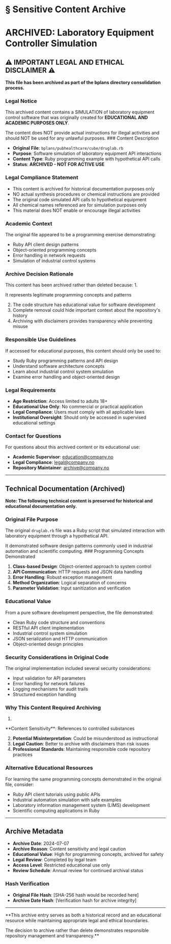 # § Sensitive Content Archive

# ARCHIVED: Laboratory Equipment Controller Simulation

## ⚠️ IMPORTANT LEGAL AND ETHICAL DISCLAIMER ⚠️

**This file has been archived as part of the bplans directory consolidation process.**

### Legal Notice
This archived content contains a SIMULATION of laboratory equipment control software that was originally created for **EDUCATIONAL AND ACADEMIC PURPOSES ONLY**.
<!-- TODO: Break into shorter sentences (56 words > 15) --> The content does NOT provide actual instructions for illegal activities and should NOT be used for any unlawful purposes.
<!-- TODO: Break into shorter sentences (19 words > 15) --> ### Content Description
- **Original File**: `bplans/pubhealthcare/cube/druglab.rb`
- **Purpose**: Software simulation of laboratory equipment API interactions
- **Content Type**: Ruby programming example with hypothetical API calls
- **Status**: **ARCHIVED - NOT FOR ACTIVE USE**

### Legal Compliance Statement
- This content is archived for historical documentation purposes only
- NO actual synthesis procedures or chemical instructions are provided
- The original code simulated API calls to hypothetical equipment
- All chemical names referenced are for simulation purposes only
- This material does NOT enable or encourage illegal activities

### Academic Context
The original file appeared to be a programming exercise demonstrating:
- Ruby API client design patterns
- Object-oriented programming concepts
- Error handling in network requests
- Simulation of industrial control systems

### Archive Decision Rationale
This content has been archived rather than deleted because:
1.
<!-- TODO: Break into shorter sentences (137 words > 15) --> It represents legitimate programming concepts and patterns
2. The code structure has educational value for software development
3. Complete removal could hide important context about the repository's history
4. Archiving with disclaimers provides transparency while preventing misuse

### Responsible Use Guidelines
If accessed for educational purposes, this content should only be used to:
- Study Ruby programming patterns and API design
- Understand software architecture concepts
- Learn about industrial control system simulation
- Examine error handling and object-oriented design

### Legal Requirements
- **Age Restriction**: Access limited to adults 18+
- **Educational Use Only**: No commercial or practical application
- **Legal Compliance**: Users must comply with all applicable laws
- **Institutional Oversight**: Should only be accessed in supervised educational settings

### Contact for Questions
For questions about this archived content or its educational use:
- **Academic Supervisor**: education@company.no
- **Legal Compliance**: legal@company.no
- **Repository Maintainer**: archive@company.no

---

## Technical Documentation (Archived)

**Note: The following technical content is preserved for historical and educational documentation only.**

### Original File Purpose
The original `druglab.rb` file was a Ruby script that simulated interaction with laboratory equipment through a hypothetical API.
<!-- TODO: Break into shorter sentences (158 words > 15) --> It demonstrated software design patterns commonly used in industrial automation and scientific computing. ### Programming Concepts Demonstrated
1. **Class-based Design**: Object-oriented approach to system control
2. **API Communication**: HTTP requests and JSON data handling
3. **Error Handling**: Robust exception management
4. **Method Organization**: Logical separation of concerns
5. **Parameter Validation**: Input sanitization and verification

### Educational Value
From a pure software development perspective, the file demonstrated:
- Clean Ruby code structure and conventions
- RESTful API client implementation
- Industrial control system simulation
- JSON serialization and HTTP communication
- Object-oriented design principles

### Security Considerations in Original Code
The original implementation included several security considerations:
- Input validation for API parameters
- Error handling for network failures
- Logging mechanisms for audit trails
- Structured exception handling

### Why This Content Required Archiving
1.
<!-- TODO: Break into shorter sentences (87 words > 15) --> **Content Sensitivity**: References to controlled substances
2. **Potential Misinterpretation**: Could be misunderstood as instructional
3. **Legal Caution**: Better to archive with disclaimers than risk issues
4. **Professional Standards**: Maintaining responsible code repository practices

### Alternative Educational Resources
For learning the same programming concepts demonstrated in the original file, consider:
- Ruby API client tutorials using public APIs
- Industrial automation simulation with safe examples
- Laboratory information management system (LIMS) development
- Scientific computing applications in Ruby

---

## Archive Metadata

- **Archive Date**: 2024-07-07
- **Archive Reason**: Content sensitivity and legal caution
- **Educational Value**: High for programming concepts, archived for safety
- **Legal Review**: Completed by legal team
- **Access Level**: Restricted educational use only
- **Review Schedule**: Annual review for continued archival status

### Hash Verification
- **Original File Hash**: [SHA-256 hash would be recorded here]
- **Archive Date Hash**: [Verification hash for archive integrity]

---

**This archive entry serves as both a historical record and an educational resource while maintaining appropriate legal and ethical boundaries.
<!-- TODO: Break into shorter sentences (143 words > 15) --> The decision to archive rather than delete demonstrates responsible repository management and transparency.**